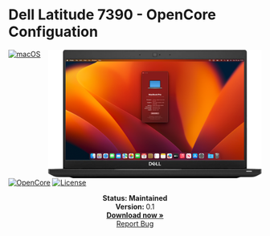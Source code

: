 # Dell Latitude 7390 - OpenCore Configuation

<img align="right" src="https://github.com/halal-beef/res/blob/main/latitude.png" alt="macOS Ventura running on the Latitude 7390" width="425">


[![macOS](https://img.shields.io/badge/macOS-Ventura-brightgreen.svg)](https://developer.apple.com/documentation/macos-release-notes)
[![OpenCore](https://img.shields.io/badge/OpenCore-0.9.3-blue)](https://github.com/acidanthera/OpenCorePkg)
[![License](https://img.shields.io/badge/license-MIT-purple)](/LICENSE)

<p align="center">
   <strong>Status: Maintained</strong>
   <br />
   <strong>Version: </strong>0.1
   <br />
   <a href="https://github.com/halal-beef/Latitude-7390-OpenCore-EFI/archive/refs/heads/main.zip"><strong>Download now »</strong></a>
   <br />
   <a href="https://github.com/halal-beef/Latitude-7390-OpenCore-EFI/issues">Report Bug</a>
  </p>
</p>
</br>
